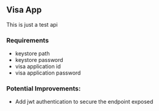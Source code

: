 ## Visa App

This is just a test api 

### Requirements
- keystore path
- keystore password
- visa application id 
- visa application password 

### Potential Improvements:
- Add jwt authentication to secure the endpoint exposed  
